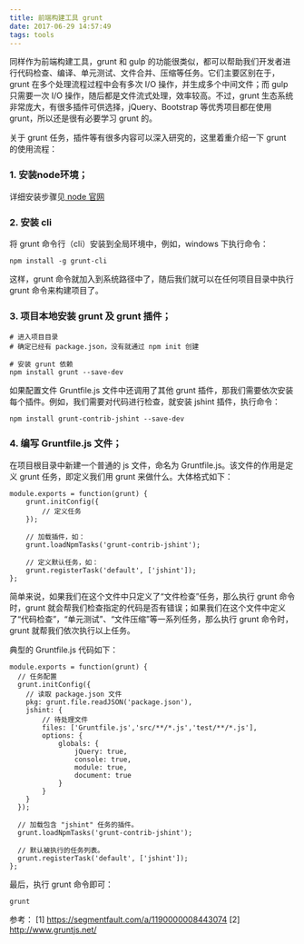 ```yaml
---
title: 前端构建工具 grunt
date: 2017-06-29 14:57:49
tags: tools
---
```


同样作为前端构建工具，grunt 和 gulp 的功能很类似，都可以帮助我们开发者进行代码检查、编译、单元测试、文件合并、压缩等任务。它们主要区别在于，grunt 在多个处理流程过程中会有多次 I/O 操作，并生成多个中间文件；而 gulp 只需要一次 I/O 操作，随后都是文件流式处理，效率较高。不过，grunt 生态系统非常庞大，有很多插件可供选择，jQuery、Bootstrap 等优秀项目都在使用 grunt，所以还是很有必要学习 grunt 的。

<!-- more -->

关于 grunt 任务，插件等有很多内容可以深入研究的，这里着重介绍一下 grunt 的使用流程：

### 1. 安装node环境；

详细安装步骤见[ node 官网](https://nodejs.org/en/)

### 2. 安装 cli

将 grunt 命令行（cli）安装到全局环境中，例如，windows 下执行命令：

```
npm install -g grunt-cli
```

这样，grunt 命令就加入到系统路径中了，随后我们就可以在任何项目目录中执行 grunt 命令来构建项目了。

### 3. 项目本地安装 grunt 及 grunt 插件；

```
# 进入项目目录
# 确定已经有 package.json，没有就通过 npm init 创建

# 安装 grunt 依赖
npm install grunt --save-dev
```

如果配置文件 Gruntfile.js 文件中还调用了其他 grunt 插件，那我们需要依次安装每个插件。例如，我们需要对代码进行检查，就安装 jshint 插件，执行命令：

```
npm install grunt-contrib-jshint --save-dev
```

### 4. 编写 Gruntfile.js 文件；

在项目根目录中新建一个普通的 js 文件，命名为 Gruntfile.js。该文件的作用是定义 grunt 任务，即定义我们用 grunt 来做什么。大体格式如下：

```
module.exports = function(grunt) {
    grunt.initConfig({
        // 定义任务
    });

    // 加载插件，如：
    grunt.loadNpmTasks('grunt-contrib-jshint');

    // 定义默认任务，如：
    grunt.registerTask('default', ['jshint']);
};
```

简单来说，如果我们在这个文件中只定义了“文件检查”任务，那么执行 grunt 命令时，grunt 就会帮我们检查指定的代码是否有错误；如果我们在这个文件中定义了“代码检查”，“单元测试”、“文件压缩”等一系列任务，那么执行 grunt 命令时，grunt 就帮我们依次执行以上任务。

典型的 Gruntfile.js 代码如下：

```
module.exports = function(grunt) {
  // 任务配置
  grunt.initConfig({
    // 读取 package.json 文件
    pkg: grunt.file.readJSON('package.json'),
    jshint: {
        // 待处理文件
        files: ['Gruntfile.js','src/**/*.js','test/**/*.js'],
        options: {
            globals: {
                jQuery: true,
                console: true,
                module: true,
                document: true
            }
        }
    }
  });

  // 加载包含 "jshint" 任务的插件。
  grunt.loadNpmTasks('grunt-contrib-jshint');

  // 默认被执行的任务列表。
  grunt.registerTask('default', ['jshint']);
};
```

最后，执行 grunt 命令即可：

```
grunt
```




参考：
[1] https://segmentfault.com/a/1190000008443074
[2] http://www.gruntjs.net/